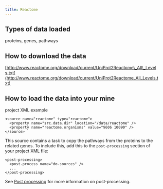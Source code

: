 ```yaml
---
title: Reactome
---
```


## Types of data loaded

proteins, genes, pathways

## How to download the data

[http://www.reactome.org/download/current/UniProt2Reactome\_All\_Levels.txt](http://www.reactome.org/download/current/UniProt2Reactome_All_Levels.txt)

## How to load the data into your mine

project XML example

```markup
<source name="reactome" type="reactome">
  <property name="src.data.dir" location="/data/reactome" />
  <property name="reactome.organisms" value="9606 10090" />
</source>
```

This source contains a task to copy the pathways from the proteins to the related genes. To include this, add this to the `post-processing` section of your project XML file:

```markup
<post-processing>
  <post-process name="do-sources" />
  ...
</post-processing>
```

See [Post processing](../../../database-building/post-processing/index.md) for more information on post-processing.

